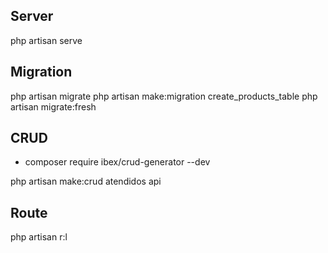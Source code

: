 ## Server

php artisan serve

## Migration

php artisan migrate
php artisan make:migration create_products_table
php artisan migrate:fresh

## CRUD

- composer require ibex/crud-generator --dev

php artisan make:crud atendidos api 

## Route

php artisan r:l